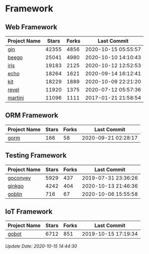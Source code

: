 # Framework

## Web Framework

| Project Name | Stars | Forks | Last Commit |
| ------------ | ----- | ----- | ----------- |
| [gin](https://github.com/gin-gonic/gin) | 42355 | 4856 | 2020-10-15 05:55:57 |
| [beego](https://github.com/astaxie/beego) | 25041 | 4980 | 2020-10-10 14:10:43 |
| [iris](https://github.com/kataras/iris) | 19183 | 2125 | 2020-10-12 12:52:53 |
| [echo](https://github.com/labstack/echo) | 18264 | 1621 | 2020-09-14 16:12:41 |
| [kit](https://github.com/go-kit/kit) | 18229 | 1889 | 2020-10-09 22:21:20 |
| [revel](https://github.com/revel/revel) | 11920 | 1375 | 2020-07-12 05:57:36 |
| [martini](https://github.com/go-martini/martini) | 11096 | 1111 | 2017-01-21 21:58:54 |

## ORM Framework

| Project Name | Stars | Forks | Last Commit |
| ------------ | ----- | ----- | ----------- |
| [gorm](https://github.com/jinzhu/gorm) | 166 | 58 | 2020-09-21 02:28:17 |

## Testing Framework

| Project Name | Stars | Forks | Last Commit |
| ------------ | ----- | ----- | ----------- |
| [goconvey](https://github.com/smartystreets/goconvey) | 5929 | 437 | 2019-07-31 23:36:26 |
| [ginkgo](https://github.com/onsi/ginkgo) | 4242 | 404 | 2020-10-13 21:46:36 |
| [goblin](https://github.com/franela/goblin) | 716 | 67 | 2020-10-06 15:55:58 |

## IoT Framework

| Project Name | Stars | Forks | Last Commit |
| ------------ | ----- | ----- | ----------- |
| [gobot](https://github.com/hybridgroup/gobot) | 6712 | 851 | 2019-10-15 17:19:34 |

*Update Date: 2020-10-15 14:44:30*
